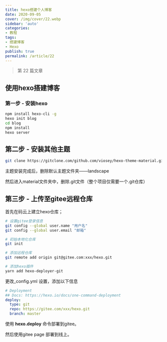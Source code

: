 ```yaml
---
title: hexo搭建个人博客
date: 2020-09-05
cover: /img/cover/22.webp
sidebar: 'auto'
categories:
- 教程
tags:
- 搭建博客
- Hexo
publish: true
permalink: /article/22
---
```


> 第 22 篇文章
<!-- more -->

## 使用hexo搭建博客
### 第一步 - 安装hexo

```bash
npm install hexo-cli -g
hexo init blog
cd blog
npm install
hexo server
```

## 第二步 - 安装其他主题

```bash
git clone https://gitclone.com/github.com/viosey/hexo-theme-material.git themes/material
```

主题安装完成后，删除默认主题文件夹——landscape

然后进入material文件夹中，删除.git文件（整个项目仅需要一个.git仓库）

## 第三步 - 上传至gitee远程仓库

首先在码云上建立hexo仓库；

```bash
# 设置gitee登录信息
git config --global user.name "用户名"
git config --global user.email "邮箱"

# 初始本地化仓库
git init

# 添加远程仓库
git remote add origin git@gitee.com:xxx/hexo.git

# 添加hexo插件
yarn add hexo-deployer-git
```

更改_config.yml 设置，添加以下信息

```yml
# Deployment
## Docs: https://hexo.io/docs/one-command-deployment
deploy:
  type: git
  repo: https://gitee.com/xxx/hexo.git
  branch: master
```

使用 **hexo.deploy** 命令部署到gitee。

然后使用gitee page 部署到线上。